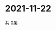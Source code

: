 # 2021-11-22
  共 0条

  <!-- BEGIN -->
  <!-- 最后更新时间Mon Nov 22 2021 15:03:09 GMT+0000 (Coordinated Universal Time) -->
  
  <!-- END -->
  
  